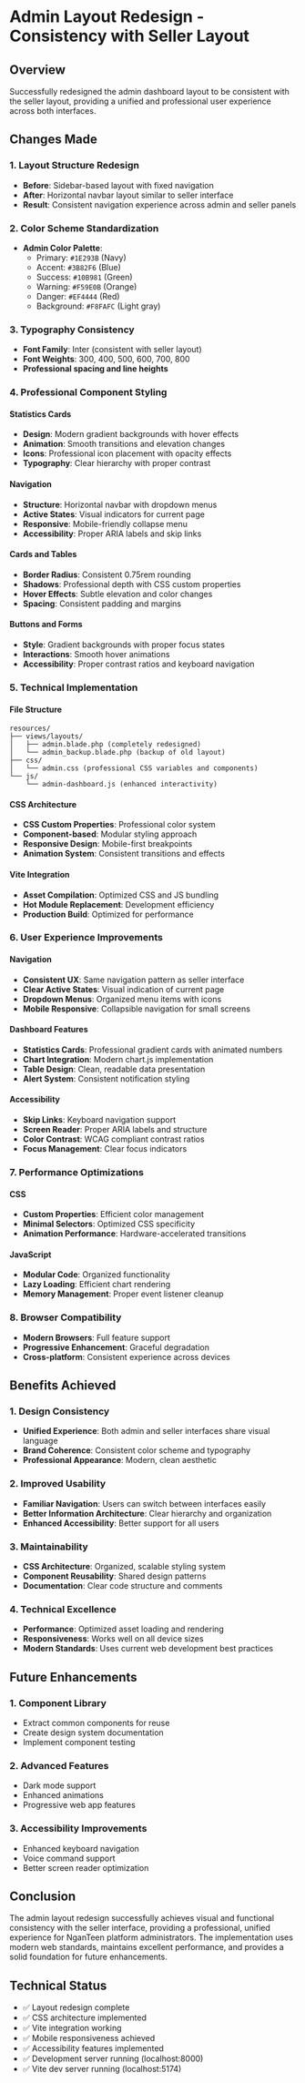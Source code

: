 # Admin Layout Redesign - Consistency with Seller Layout

## Overview
Successfully redesigned the admin dashboard layout to be consistent with the seller layout, providing a unified and professional user experience across both interfaces.

## Changes Made

### 1. Layout Structure Redesign
- **Before**: Sidebar-based layout with fixed navigation
- **After**: Horizontal navbar layout similar to seller interface
- **Result**: Consistent navigation experience across admin and seller panels

### 2. Color Scheme Standardization
- **Admin Color Palette**:
  - Primary: `#1E293B` (Navy)
  - Accent: `#3B82F6` (Blue)
  - Success: `#10B981` (Green)
  - Warning: `#F59E0B` (Orange)
  - Danger: `#EF4444` (Red)
  - Background: `#F8FAFC` (Light gray)

### 3. Typography Consistency
- **Font Family**: Inter (consistent with seller layout)
- **Font Weights**: 300, 400, 500, 600, 700, 800
- **Professional spacing and line heights**

### 4. Professional Component Styling

#### Statistics Cards
- **Design**: Modern gradient backgrounds with hover effects
- **Animation**: Smooth transitions and elevation changes
- **Icons**: Professional icon placement with opacity effects
- **Typography**: Clear hierarchy with proper contrast

#### Navigation
- **Structure**: Horizontal navbar with dropdown menus
- **Active States**: Visual indicators for current page
- **Responsive**: Mobile-friendly collapse menu
- **Accessibility**: Proper ARIA labels and skip links

#### Cards and Tables
- **Border Radius**: Consistent 0.75rem rounding
- **Shadows**: Professional depth with CSS custom properties
- **Hover Effects**: Subtle elevation and color changes
- **Spacing**: Consistent padding and margins

#### Buttons and Forms
- **Style**: Gradient backgrounds with proper focus states
- **Interactions**: Smooth hover animations
- **Accessibility**: Proper contrast ratios and keyboard navigation

### 5. Technical Implementation

#### File Structure
```
resources/
├── views/layouts/
│   ├── admin.blade.php (completely redesigned)
│   └── admin_backup.blade.php (backup of old layout)
├── css/
│   └── admin.css (professional CSS variables and components)
└── js/
    └── admin-dashboard.js (enhanced interactivity)
```

#### CSS Architecture
- **CSS Custom Properties**: Professional color system
- **Component-based**: Modular styling approach
- **Responsive Design**: Mobile-first breakpoints
- **Animation System**: Consistent transitions and effects

#### Vite Integration
- **Asset Compilation**: Optimized CSS and JS bundling
- **Hot Module Replacement**: Development efficiency
- **Production Build**: Optimized for performance

### 6. User Experience Improvements

#### Navigation
- **Consistent UX**: Same navigation pattern as seller interface
- **Clear Active States**: Visual indication of current page
- **Dropdown Menus**: Organized menu items with icons
- **Mobile Responsive**: Collapsible navigation for small screens

#### Dashboard Features
- **Statistics Cards**: Professional gradient cards with animated numbers
- **Chart Integration**: Modern chart.js implementation
- **Table Design**: Clean, readable data presentation
- **Alert System**: Consistent notification styling

#### Accessibility
- **Skip Links**: Keyboard navigation support
- **Screen Reader**: Proper ARIA labels and structure
- **Color Contrast**: WCAG compliant contrast ratios
- **Focus Management**: Clear focus indicators

### 7. Performance Optimizations

#### CSS
- **Custom Properties**: Efficient color management
- **Minimal Selectors**: Optimized CSS specificity
- **Animation Performance**: Hardware-accelerated transitions

#### JavaScript
- **Modular Code**: Organized functionality
- **Lazy Loading**: Efficient chart rendering
- **Memory Management**: Proper event listener cleanup

### 8. Browser Compatibility
- **Modern Browsers**: Full feature support
- **Progressive Enhancement**: Graceful degradation
- **Cross-platform**: Consistent experience across devices

## Benefits Achieved

### 1. Design Consistency
- **Unified Experience**: Both admin and seller interfaces share visual language
- **Brand Coherence**: Consistent color scheme and typography
- **Professional Appearance**: Modern, clean aesthetic

### 2. Improved Usability
- **Familiar Navigation**: Users can switch between interfaces easily
- **Better Information Architecture**: Clear hierarchy and organization
- **Enhanced Accessibility**: Better support for all users

### 3. Maintainability
- **CSS Architecture**: Organized, scalable styling system
- **Component Reusability**: Shared design patterns
- **Documentation**: Clear code structure and comments

### 4. Technical Excellence
- **Performance**: Optimized asset loading and rendering
- **Responsiveness**: Works well on all device sizes
- **Modern Standards**: Uses current web development best practices

## Future Enhancements

### 1. Component Library
- Extract common components for reuse
- Create design system documentation
- Implement component testing

### 2. Advanced Features
- Dark mode support
- Enhanced animations
- Progressive web app features

### 3. Accessibility Improvements
- Enhanced keyboard navigation
- Voice command support
- Better screen reader optimization

## Conclusion
The admin layout redesign successfully achieves visual and functional consistency with the seller interface, providing a professional, unified experience for NganTeen platform administrators. The implementation uses modern web standards, maintains excellent performance, and provides a solid foundation for future enhancements.

## Technical Status
- ✅ Layout redesign complete
- ✅ CSS architecture implemented
- ✅ Vite integration working
- ✅ Mobile responsiveness achieved
- ✅ Accessibility features implemented
- ✅ Development server running (localhost:8000)
- ✅ Vite dev server running (localhost:5174)
